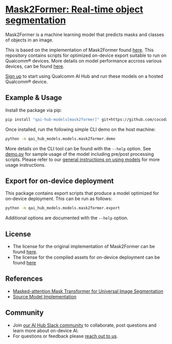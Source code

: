 # [Mask2Former: Real-time object segmentation](https://aihub.qualcomm.com/models/mask2former)

Mask2Former is a machine learning model that predicts masks and classes of objects in an image.

This is based on the implementation of Mask2Former found [here](https://github.com/huggingface/transformers/tree/main/src/transformers/models/mask2former). This repository contains scripts for optimized on-device
export suitable to run on Qualcomm® devices. More details on model performance
accross various devices, can be found [here](https://aihub.qualcomm.com/models/mask2former).

[Sign up](https://myaccount.qualcomm.com/signup) to start using Qualcomm AI Hub and run these models on a hosted Qualcomm® device.




## Example & Usage

Install the package via pip:
```bash
pip install "qai-hub-models[mask2former]" git+https://github.com/cocodataset/panopticapi.git
```


Once installed, run the following simple CLI demo on the host machine:

```bash
python -m qai_hub_models.models.mask2former.demo
```
More details on the CLI tool can be found with the `--help` option. See
[demo.py](demo.py) for sample usage of the model including pre/post processing
scripts. Please refer to our [general instructions on using
models](../../../#getting-started) for more usage instructions.

## Export for on-device deployment

This package contains export scripts that produce a model optimized for
on-device deployment. This can be run as follows:

```bash
python -m qai_hub_models.models.mask2former.export
```
Additional options are documented with the `--help` option.


## License
* The license for the original implementation of Mask2Former can be found
  [here](https://github.com/huggingface/transformers/blob/main/LICENSE).
* The license for the compiled assets for on-device deployment can be found [here](https://qaihub-public-assets.s3.us-west-2.amazonaws.com/qai-hub-models/Qualcomm+AI+Hub+Proprietary+License.pdf)


## References
* [Masked-attention Mask Transformer for Universal Image Segmentation](https://arxiv.org/abs/2112.01527)
* [Source Model Implementation](https://github.com/huggingface/transformers/tree/main/src/transformers/models/mask2former)



## Community
* Join [our AI Hub Slack community](https://aihub.qualcomm.com/community/slack) to collaborate, post questions and learn more about on-device AI.
* For questions or feedback please [reach out to us](mailto:ai-hub-support@qti.qualcomm.com).
